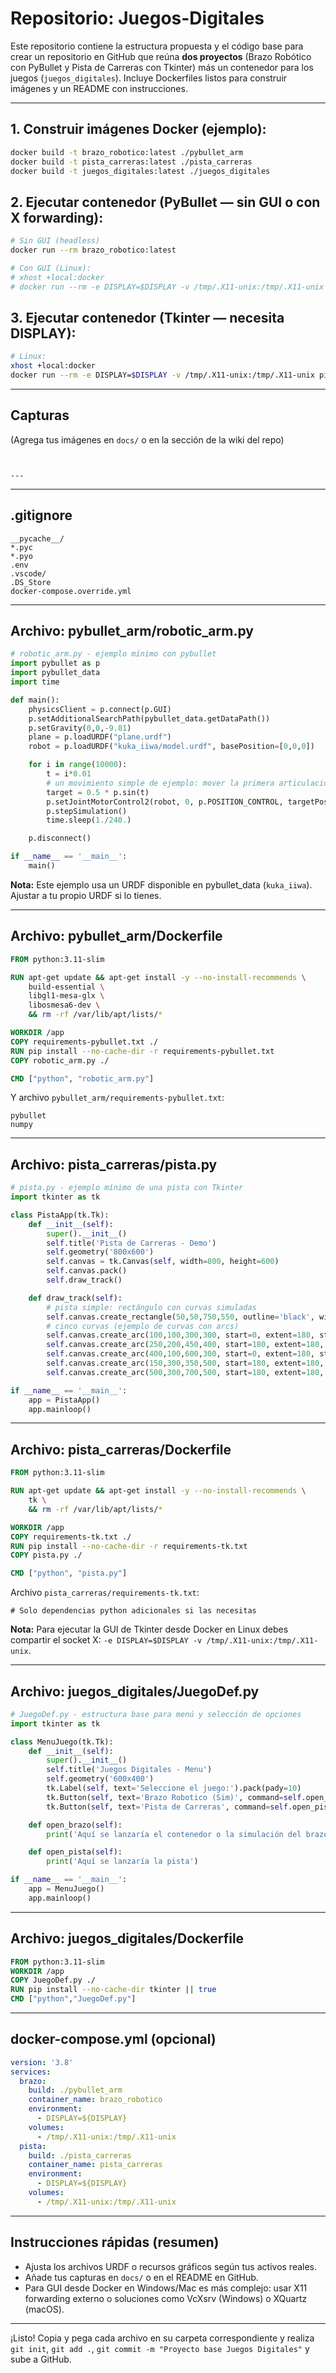 # Repositorio: Juegos-Digitales

Este repositorio contiene la estructura propuesta y el código base para crear un repositorio en GitHub que reúna **dos proyectos** (Brazo Robótico con PyBullet y Pista de Carreras con Tkinter) más un contenedor para los juegos (`juegos_digitales`). Incluye Dockerfiles listos para construir imágenes y un README con instrucciones.

---

## 1. Construir imágenes Docker (ejemplo):

```bash
docker build -t brazo_robotico:latest ./pybullet_arm
docker build -t pista_carreras:latest ./pista_carreras
docker build -t juegos_digitales:latest ./juegos_digitales
```

## 2. Ejecutar contenedor (PyBullet — sin GUI o con X forwarding):

```bash
# Sin GUI (headless)
docker run --rm brazo_robotico:latest

# Con GUI (Linux):
# xhost +local:docker
# docker run --rm -e DISPLAY=$DISPLAY -v /tmp/.X11-unix:/tmp/.X11-unix brazo_robotico:latest
```

## 3. Ejecutar contenedor (Tkinter — necesita DISPLAY):

```bash
# Linux:
xhost +local:docker
docker run --rm -e DISPLAY=$DISPLAY -v /tmp/.X11-unix:/tmp/.X11-unix pista_carreras:latest
```

---

## Capturas

(Agrega tus imágenes en `docs/` o en la sección de la wiki del repo)

```
```

```

---

```

---

## .gitignore

```
__pycache__/
*.pyc
*.pyo
.env
.vscode/
.DS_Store
docker-compose.override.yml
```

---

## Archivo: pybullet_arm/robotic_arm.py

```python
# robotic_arm.py - ejemplo mínimo con pybullet
import pybullet as p
import pybullet_data
import time

def main():
    physicsClient = p.connect(p.GUI)
    p.setAdditionalSearchPath(pybullet_data.getDataPath())
    p.setGravity(0,0,-9.81)
    plane = p.loadURDF("plane.urdf")
    robot = p.loadURDF("kuka_iiwa/model.urdf", basePosition=[0,0,0])

    for i in range(10000):
        t = i*0.01
        # un movimiento simple de ejemplo: mover la primera articulacion con una señal senoidal
        target = 0.5 * p.sin(t)
        p.setJointMotorControl2(robot, 0, p.POSITION_CONTROL, targetPosition=target)
        p.stepSimulation()
        time.sleep(1./240.)

    p.disconnect()

if __name__ == '__main__':
    main()
```

**Nota:** Este ejemplo usa un URDF disponible en pybullet_data (`kuka_iiwa`). Ajustar a tu propio URDF si lo tienes.

---

## Archivo: pybullet_arm/Dockerfile

```dockerfile
FROM python:3.11-slim

RUN apt-get update && apt-get install -y --no-install-recommends \
    build-essential \
    libgl1-mesa-glx \
    libosmesa6-dev \
    && rm -rf /var/lib/apt/lists/*

WORKDIR /app
COPY requirements-pybullet.txt ./
RUN pip install --no-cache-dir -r requirements-pybullet.txt
COPY robotic_arm.py ./

CMD ["python", "robotic_arm.py"]
```

Y archivo `pybullet_arm/requirements-pybullet.txt`:

```
pybullet
numpy
```

---

## Archivo: pista_carreras/pista.py

```python
# pista.py - ejemplo mínimo de una pista con Tkinter
import tkinter as tk

class PistaApp(tk.Tk):
    def __init__(self):
        super().__init__()
        self.title('Pista de Carreras - Demo')
        self.geometry('800x600')
        self.canvas = tk.Canvas(self, width=800, height=600)
        self.canvas.pack()
        self.draw_track()

    def draw_track(self):
        # pista simple: rectángulo con curvas simuladas
        self.canvas.create_rectangle(50,50,750,550, outline='black', width=4)
        # cinco curvas (ejemplo de curvas con arcs)
        self.canvas.create_arc(100,100,300,300, start=0, extent=180, style='arc', width=3)
        self.canvas.create_arc(250,200,450,400, start=180, extent=180, style='arc', width=3)
        self.canvas.create_arc(400,100,600,300, start=0, extent=180, style='arc', width=3)
        self.canvas.create_arc(150,300,350,500, start=180, extent=180, style='arc', width=3)
        self.canvas.create_arc(500,300,700,500, start=180, extent=180, style='arc', width=3)

if __name__ == '__main__':
    app = PistaApp()
    app.mainloop()
```

---

## Archivo: pista_carreras/Dockerfile

```dockerfile
FROM python:3.11-slim

RUN apt-get update && apt-get install -y --no-install-recommends \
    tk \
    && rm -rf /var/lib/apt/lists/*

WORKDIR /app
COPY requirements-tk.txt ./
RUN pip install --no-cache-dir -r requirements-tk.txt
COPY pista.py ./

CMD ["python", "pista.py"]
```

Archivo `pista_carreras/requirements-tk.txt`:

```
# Solo dependencias python adicionales si las necesitas
```

**Nota:** Para ejecutar la GUI de Tkinter desde Docker en Linux debes compartir el socket X: `-e DISPLAY=$DISPLAY -v /tmp/.X11-unix:/tmp/.X11-unix`.

---

## Archivo: juegos_digitales/JuegoDef.py

```python
# JuegoDef.py - estructura base para menú y selección de opciones
import tkinter as tk

class MenuJuego(tk.Tk):
    def __init__(self):
        super().__init__()
        self.title('Juegos Digitales - Menu')
        self.geometry('600x400')
        tk.Label(self, text='Seleccione el juego:').pack(pady=10)
        tk.Button(self, text='Brazo Robotico (Sim)', command=self.open_brazo).pack(fill='x', padx=60, pady=5)
        tk.Button(self, text='Pista de Carreras', command=self.open_pista).pack(fill='x', padx=60, pady=5)

    def open_brazo(self):
        print('Aquí se lanzaría el contenedor o la simulación del brazo')

    def open_pista(self):
        print('Aquí se lanzaría la pista')

if __name__ == '__main__':
    app = MenuJuego()
    app.mainloop()
```

---

## Archivo: juegos_digitales/Dockerfile

```dockerfile
FROM python:3.11-slim
WORKDIR /app
COPY JuegoDef.py ./
RUN pip install --no-cache-dir tkinter || true
CMD ["python","JuegoDef.py"]
```

---

## docker-compose.yml (opcional)

```yaml
version: '3.8'
services:
  brazo:
    build: ./pybullet_arm
    container_name: brazo_robotico
    environment:
      - DISPLAY=${DISPLAY}
    volumes:
      - /tmp/.X11-unix:/tmp/.X11-unix
  pista:
    build: ./pista_carreras
    container_name: pista_carreras
    environment:
      - DISPLAY=${DISPLAY}
    volumes:
      - /tmp/.X11-unix:/tmp/.X11-unix
```

---

## Instrucciones rápidas (resumen)

* Ajusta los archivos URDF o recursos gráficos según tus activos reales.
* Añade tus capturas en `docs/` o en el README en GitHub.
* Para GUI desde Docker en Windows/Mac es más complejo: usar X11 forwarding externo o soluciones como VcXsrv (Windows) o XQuartz (macOS).

---

¡Listo! Copia y pega cada archivo en su carpeta correspondiente y realiza `git init`, `git add .`, `git commit -m "Proyecto base Juegos Digitales"` y sube a GitHub.
